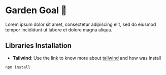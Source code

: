 # Garden Goal :seedling:

Lorem ipsum dolor sit amet, consectetur adipiscing elit, sed do eiusmod tempor incididunt ut labore et dolore magna aliqua.

## Libraries Installation

- **Tailwind**: Use the link to know more about [tailwind](https://tailwindcss.com/) and how was install

```bash
npm install
```

